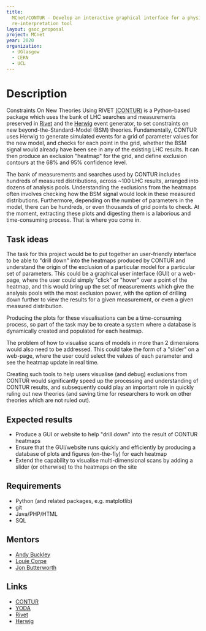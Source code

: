 ```yaml
---
title:
  MCnet/CONTUR - Develop an interactive graphical interface for a physics
  re-interpretation tool
layout: gsoc_proposal
project: MCnet
year: 2020
organization:
  - UGlasgow
  - CERN
  - UCL
---
```


# Description

Constraints On New Theories Using RIVET
[(CONTUR)](https://hepcedar.gitlab.io/contur-webpage/) is a Python-based package
which uses the bank of LHC searches and measurements preserved in
[Rivet](https://rivet.hepforge.org) and the
[Herwig](https://herwig.hepforge.org/) event generator, to set constraints on
new beyond-the-Standard-Model (BSM) theories. Fundamentally, CONTUR uses Herwig
to generate simulated events for a grid of parameter values for the new model,
and checks for each point in the grid, whether the BSM signal would already have
been see in any of the existing LHC results. It can then produce an exclusion
"heatmap" for the grid, and define exclusion contours at the 68% and 95%
confidence level.

The bank of measurements and searches used by CONTUR includes hundreds of
measured distributions, across ~100 LHC results, arranged into dozens of
analysis pools. Understanding the exclusions from the heatmaps often involves
checking how the BSM signal would look in these measured distributions.
Furthermore, depending on the number of parameters in the model, there can be
hundreds, or even thousands of grid points to check. At the moment, extracting
these plots and digesting them is a laborious and time-consuming process. That
is where you come in.

## Task ideas

The task for this project would be to put together an user-friendly interface to
be able to "drill down" into the heatmaps produced by CONTUR and understand the
origin of the exclusion of a particular model for a particular set of
parameters. This could be a graphical user interface (GUI) or a web-page, where
the user could simply "click" or "hover" over a point of the heatmap, and this
would bring up the set of measurements which give the analysis pools with the
most exclusion power, with the option of drilling down further to view the
results for a given measurement, or even a given measured distribution.

Producing the plots for these visualisations can be a time-consuming process, so
part of the task may be to create a system where a database is dynamically
created and populated for each heatmap.

The problem of how to visualise scans of models in more than 2 dimensions would
also need to be addressed. This could take the form of a "slider" on a web-page,
where the user could select the values of each parameter and see the heatmap
update in real time.

Creating such tools to help users visualise (and debug) exclusions from CONTUR
would significantly speed up the processing and understanding of CONTUR results,
and subsequently could play an important role in quickly ruling out new theories
(and saving time for researchers to work on other theories which are not ruled
out).

## Expected results

- Produce a GUI or website to help "drill down" into the result of CONTUR
  heatmaps
- Ensure that the GUI/website runs quickly and efficiently by producing a
  database of plots and figures (on-the-fly) for each heatmap
- Extend the capability to visualise multi-dimensional scans by adding a slider
  (or otherwise) to the heatmaps on the site

## Requirements

- Python (and related packages, e.g. matplotlib)
- git
- Java/PHP/HTML
- SQL

## Mentors

- [Andy Buckley](mailto:andy.buckley@cern.ch)
- [Louie Corpe](mailto:louie.corpe@cern.ch)
- [Jon Butterworth](mailto:j.butterworth@cern.ch)

## Links

- [CONTUR](https://hepcedar.gitlab.io/contur-webpage/)
- [YODA](https://yoda.hepforge.org)
- [Rivet](https://rivet.hepforge.org)
- [Herwig](https://herwig.hepforge.org/)
